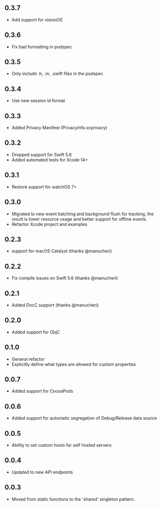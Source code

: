 ## 0.3.7

* Add support for visionOS

## 0.3.6

* Fix bad formatting in podspec

## 0.3.5

* Only include .h, .m, .swift files in the podspec

## 0.3.4

* Use new session id format

## 0.3.3

* Added Privacy Manifest (PrivacyInfo.xcprivacy)

## 0.3.2

* Dropped support for Swift 5.6
* Added automated tests for Xcode 14+

## 0.3.1

* Restore support for watchOS 7+

## 0.3.0

* Migrated to new event batching and background flush for tracking, the result is lower resource usage and better support for offline events.
* Refactor Xcode project and examples

## 0.2.3

* support for macOS Catalyst (thanks @manucheri)

## 0.2.2

* Fix compile issues on Swift 5.6 (thanks @manucheri)

## 0.2.1

* Added DocC support (thanks @manucheri)

## 0.2.0

* Added support for ObjC

## 0.1.0

* General refactor
* Explicitly define what types are allowed for custom properties

## 0.0.7

* Added support for CocoaPods

## 0.0.6

* Added support for automatic segregation of Debug/Release data source

## 0.0.5

* Ability to set custom hosts for self hosted servers

## 0.0.4

* Updated to new API endpoints

## 0.0.3

* Moved from static functions to the 'shared' singleton pattern.
